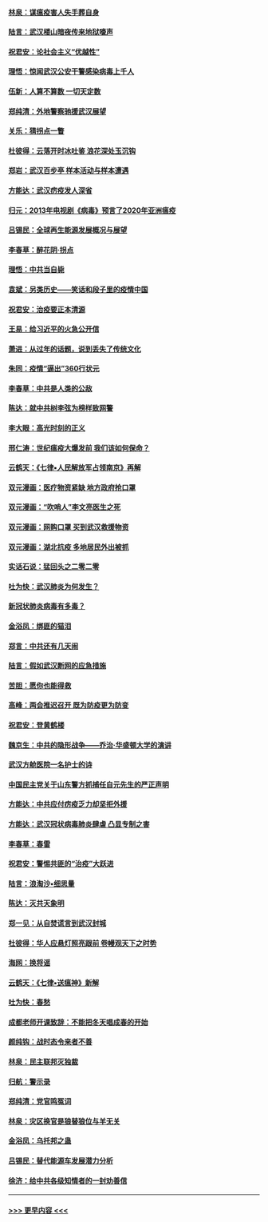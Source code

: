#### [林泉：谋瘟疫害人失手葬自身](../pages/nsc993/n11897892.md?t=02270131) 
#### [陆言：武汉楼山暗夜传来地狱嚎声](../pages/nsc993/n11897033.md?t=02270131) 
#### [祝君安：论社会主义“优越性”](../pages/nsc993/n11897005.md?t=02270131) 
#### [理悟：惊闻武汉公安干警感染病毒上千人](../pages/nsc993/n11896947.md?t=02270131) 
#### [伍新：人算不算数 一切天定数](../pages/nsc993/n11893372.md?t=02270131) 
#### [郑纯清：外地警察驰援武汉展望](../pages/nsc993/n11893115.md?t=02270131) 
#### [关乐：猜拐点一瞥](../pages/nsc993/n11893020.md?t=02270131) 
#### [杜彼得：云落开时冰吐鉴 浪花深处玉沉钩](../pages/nsc993/n11892107.md?t=02270131) 
#### [郑岩：武汉百步亭 样本活动与样本遭遇](../pages/nsc993/n11892310.md?t=02270131) 
#### [方能达：武汉疠疫发人深省](../pages/nsc993/n11891376.md?t=02270131) 
#### [归元：2013年电视剧《病毒》预言了2020年亚洲瘟疫](../pages/nsc993/n11891126.md?t=02270131) 
#### [吕锡民：全球再生能源发展概况与展望](../pages/nsc993/n11890613.md?t=02270131) 
#### [李春草：醉花阴·拐点](../pages/nsc993/n11890567.md?t=02270131) 
#### [理悟：中共当自毙](../pages/nsc993/n11890559.md?t=02270131) 
#### [袁斌：另类历史——笑话和段子里的疫情中国](../pages/nsc993/n11889243.md?t=02270131) 
#### [祝君安：治疫要正本清源](../pages/nsc993/n11889085.md?t=02270131) 
#### [王易：给习近平的火急公开信](../pages/nsc993/n11888225.md?t=02270131) 
#### [萧进：从过年的话题，说到丢失了传统文化](../pages/nsc993/n11887732.md?t=02270131) 
#### [朱同：疫情“逼出”360行状元](../pages/nsc993/n11887678.md?t=02270131) 
#### [李春草：中共是人类的公敌](../pages/nsc993/n11887656.md?t=02270131) 
#### [陈达：就中共树李弦为榜样致网警](../pages/nsc993/n11887625.md?t=02270131) 
#### [李大眼：高光时刻的正义](../pages/nsc993/n11887585.md?t=02270131) 
#### [邢仁涛：世纪瘟疫大爆发前 我们该如何保命？](../pages/nsc993/n11887535.md?t=02270131) 
#### [云鹤天：《七律▪人民解放军占领南京》再解](../pages/nsc993/n11887524.md?t=02270131) 
#### [双元漫画：医疗物资紧缺 地方政府抢口罩](../pages/nsc993/n11884744.md?t=02270131) 
#### [双元漫画：“吹哨人”李文亮医生之死](../pages/nsc993/n11884705.md?t=02270131) 
#### [双元漫画：网购口罩 买到武汉救援物资](../pages/nsc993/n11884670.md?t=02270131) 
#### [双元漫画：湖北抗疫 多地居民外出被抓](../pages/nsc993/n11884643.md?t=02270131) 
#### [实话石说：猛回头之二零二零](../pages/nsc993/n11883968.md?t=02270131) 
#### [吐为快：武汉肺炎为何发生？](../pages/nsc993/n11882180.md?t=02270131) 
#### [新冠状肺炎病毒有多毒？](../pages/nsc993/n11881790.md?t=02270131) 
#### [金浴凤：绑匪的猫泪](../pages/nsc993/n11880664.md?t=02270131) 
#### [郑言：中共还有几天闹](../pages/nsc993/n11880645.md?t=02270131) 
#### [陆言：假如武汉断网的应急措施](../pages/nsc993/n11880619.md?t=02270131) 
#### [苦胆：愿你也能得救](../pages/nsc993/n11880601.md?t=02270131) 
#### [高峰：两会推迟召开  既为防疫更为防变](../pages/nsc993/n11879977.md?t=02270131) 
#### [祝君安：登黄鹤楼](../pages/nsc993/n11880583.md?t=02270131) 
#### [魏京生：中共的隐形战争——乔治‧华盛顿大学的演讲](../pages/nsc993/n11879765.md?t=02270131) 
#### [武汉方舱医院一名护士的诗](../pages/nsc993/n11878480.md?t=02270131) 
#### [中国民主党关于山东警方抓捕任自元先生的严正声明](../pages/nsc993/n11877506.md?t=02270131) 
#### [方能达：中共应付疠疫乏力却坚拒外援](../pages/nsc993/n11877497.md?t=02270131) 
#### [方能达：武汉冠状病毒肺炎肆虐 凸显专制之害](../pages/nsc993/n11877475.md?t=02270131) 
#### [李春草：春雷](../pages/nsc993/n11876287.md?t=02270131) 
#### [祝君安：警惕共匪的“治疫”大跃进](../pages/nsc993/n11876084.md?t=02270131) 
#### [陆言：浪淘沙•细思量](../pages/nsc993/n11876071.md?t=02270131) 
#### [陈达：灭共天象明](../pages/nsc993/n11876063.md?t=02270131) 
#### [郑一见：从自焚谎言到武汉封城](../pages/nsc993/n11875621.md?t=02270131) 
#### [杜彼得：华人应悬灯照亮跟前 卷幔观天下之时势](../pages/nsc993/n11874822.md?t=02270131) 
#### [海网：换将谣](../pages/nsc993/n11873712.md?t=02270131) 
#### [云鹤天：《七律▪送瘟神》新解](../pages/nsc993/n11873598.md?t=02270131) 
#### [吐为快：春愁](../pages/nsc993/n11872801.md?t=02270131) 
#### [成都老师开课致辞：不能把冬天唱成春的开始](../pages/nsc993/n11872653.md?t=02270131) 
#### [颜纯钩：战时态令来者不善](../pages/nsc993/n11872011.md?t=02270131) 
#### [林泉：民主联邦灭独裁](../pages/nsc993/n11870998.md?t=02270131) 
#### [归航：警示录](../pages/nsc993/n11870963.md?t=02270131) 
#### [郑纯清：党官鸣冤词](../pages/nsc993/n11870938.md?t=02270131) 
#### [林泉：灾区换官是狼替狼位与羊无关](../pages/nsc993/n11870896.md?t=02270131) 
#### [金浴凤：乌托邦之蛊](../pages/nsc993/n11870879.md?t=02270131) 
#### [吕锡民：替代能源车发展潜力分析](../pages/nsc993/n11870656.md?t=02270131) 
#### [徐济：给中共各级知情者的一封劝善信](../pages/nsc993/n11868561.md?t=02270131) 

----
#### [ >>> 更早内容 <<< ](../indexes/nsc993-earlier.md)
